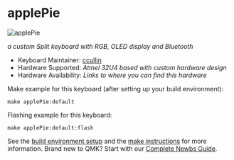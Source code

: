 # applePie

![applePie](https://imgur.com/a/qOAVsXz)

*a custom Split keyboard with RGB, OLED display and Bluetooth*

* Keyboard Maintainer: [ccullin](https://github.com/ccullin)
* Hardware Supported: *Atmel 32U4 based with custom hardware design*
* Hardware Availability: *Links to where you can find this hardware*

Make example for this keyboard (after setting up your build environment):

    make applePie:default

Flashing example for this keyboard:

    make applePie:default:flash

See the [build environment setup](https://docs.qmk.fm/#/getting_started_build_tools) and the [make instructions](https://docs.qmk.fm/#/getting_started_make_guide) for more information. Brand new to QMK? Start with our [Complete Newbs Guide](https://docs.qmk.fm/#/newbs).
